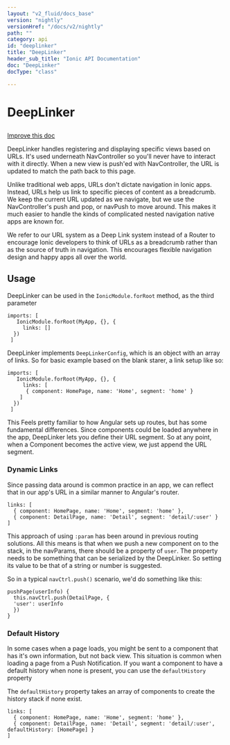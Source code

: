 ```yaml
---
layout: "v2_fluid/docs_base"
version: "nightly"
versionHref: "/docs/v2/nightly"
path: ""
category: api
id: "deeplinker"
title: "DeepLinker"
header_sub_title: "Ionic API Documentation"
doc: "DeepLinker"
docType: "class"

---
```










<h1 class="api-title">
<a class="anchor" name="deep-linker" href="#deep-linker"></a>

DeepLinker





</h1>

<a class="improve-v2-docs" href="http://github.com/driftyco/ionic/edit/master//src/navigation/deep-linker.ts#L10">
Improve this doc
</a>






<p>DeepLinker handles registering and displaying specific views based on URLs. It&#39;s used
underneath NavController so you&#39;ll never have to interact with it directly. When a new
view is push&#39;ed with NavController, the URL is updated to match the path back to this
page.</p>
<p>Unlike traditional web apps, URLs don&#39;t dictate navigation in Ionic apps.
Instead, URLs help us link to specific pieces of content as a breadcrumb.
We keep the current URL updated as we navigate, but we use the NavController&#39;s
push and pop, or navPush to move around. This makes it much easier
to handle the kinds of complicated nested navigation native apps are known for.</p>
<p>We refer to our URL system as a Deep Link system instead of a Router to encourage
Ionic developers to think of URLs as a breadcrumb rather than as the source of
truth in navigation. This encourages flexible navigation design and happy apps all
over the world.</p>




<!-- @usage tag -->

<h2><a class="anchor" name="usage" href="#usage"></a>Usage</h2>

<p>DeepLinker can be used in the <code>IonicModule.forRoot</code> method, as the third parameter</p>
<pre><code class="lang-ts">imports: [
   IonicModule.forRoot(MyApp, {}, {
     links: []
  })
 ]
</code></pre>
<p>DeepLinker implements <code>DeepLinkerConfig</code>, which is an object with an array of links.
So for basic example based on the blank starer, a link setup like so:</p>
<pre><code class="lang-ts">imports: [
   IonicModule.forRoot(MyApp, {}, {
     links: [
      { component: HomePage, name: &#39;Home&#39;, segment: &#39;home&#39; }
    ]
  })
 ]
</code></pre>
<p>This Feels pretty familiar to how Angular sets up routes, but has some fundamental differences.
Since components could be loaded anywhere in the app, DeepLinker lets you define their URL segment.
So at any point, when a Component becomes the active view, we just append the URL segment.</p>
<h3 id="dynamic-links">Dynamic Links</h3>
<p>Since passing data around is common practice in an app, we can reflect that in our app&#39;s URL in a similar manner to Angular&#39;s router.</p>
<pre><code class="lang-ts">links: [
  { component: HomePage, name: &#39;Home&#39;, segment: &#39;home&#39; },
  { component: DetailPage, name: &#39;Detail&#39;, segment: &#39;detail/:user&#39; }
]
</code></pre>
<p>This approach of using <code>:param</code> has been around in previous routing solutions.
All this means is that when we push a new component on to the stack, in the navParams, there should be a property of <code>user</code>.
The property needs to be something that can be serialized by the DeepLinker. 
So setting its value to be that of a string or number is suggested.</p>
<p>So in a typical <code>navCtrl.push()</code> scenario, we&#39;d do something like this:</p>
<pre><code class="lang-ts">pushPage(userInfo) {
  this.navCtrl.push(DetailPage, {
  &#39;user&#39;: userInfo
  })
}
</code></pre>
<h3 id="default-history">Default History</h3>
<p> In some cases when a page loads, you might be sent to a component that has it&#39;s own information, but not back view.
 This situation is common when loading a page from a Push Notification.
 If you want a component to have a default history when none is present, you can use the <code>defaultHistory</code> property</p>
<p>The <code>defaultHistory</code> property takes an array of components to create the history stack if none exist.</p>
<pre><code class="lang-ts">links: [
  { component: HomePage, name: &#39;Home&#39;, segment: &#39;home&#39; },
  { component: DetailPage, name: &#39;Detail&#39;, segment: &#39;detail/:user&#39;, defaultHistory: [HomePage] }
]
</code></pre>




<!-- @property tags -->



<!-- instance methods on the class -->




<!-- related link --><!-- end content block -->


<!-- end body block -->


